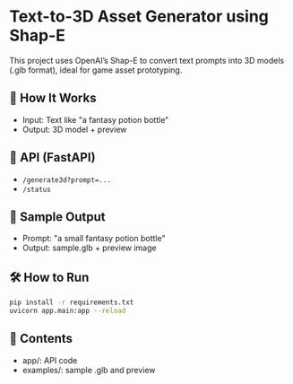 # Text-to-3D Asset Generator using Shap-E

This project uses OpenAI’s Shap-E to convert text prompts into 3D models (.glb format), ideal for game asset prototyping.

## 🚀 How It Works
- Input: Text like "a fantasy potion bottle"
- Output: 3D model + preview

## 🧪 API (FastAPI)
- `/generate3d?prompt=...`
- `/status`

## 📁 Sample Output
- Prompt: "a small fantasy potion bottle"
- Output: sample.glb + preview image

## 🛠 How to Run
```bash
pip install -r requirements.txt
uvicorn app.main:app --reload
```

## 📎 Contents
- app/: API code
- examples/: sample .glb and preview

